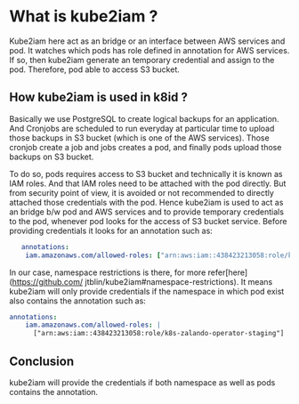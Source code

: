 # What is kube2iam ?

Kube2iam here act as an bridge or an interface between AWS services and pod. It watches
which pods has role defined in annotation for AWS services. If so, then kube2iam
generate an temporary credential and assign to the pod. Therefore, pod able to access S3
bucket.

## How kube2iam is used in k8id ?

Basically we use PostgreSQL to create logical backups for an application. And Cronjobs
are scheduled to run everyday at particular time to upload those backups in S3 bucket
(which is one of the AWS services). Those cronjob create a job and jobs creates a pod,
and finally pods upload those backups on S3 bucket.

To do so, pods requires access to S3 bucket and technically it is known as IAM roles.
And that IAM roles need to be attached with the pod directly. But from security point of
view, it is avoided or not recommended to directly attached those credentials with the
pod. Hence kube2iam is used to act as an bridge b/w pod and AWS services and to provide
temporary credentials to the pod, whenever pod looks for the access of S3 bucket
service. Before providing credentials it looks for an annotation such as:

```yaml
   annotations:
    iam.amazonaws.com/allowed-roles: ["arn:aws:iam::438423213058:role/k8s-zalando-operator-staging"]
```

In our case, namespace restrictions is there, for more refer[here](<https://github.com/>
jtblin/kube2iam#namespace-restrictions). It means kube2iam will only provide credentials
if the namespace in which pod exist also contains the annotation such as:

```yaml
annotations:
    iam.amazonaws.com/allowed-roles: |
      ["arn:aws:iam::438423213058:role/k8s-zalando-operator-staging"]
```

## Conclusion

kube2iam will provide the credentials if both namespace as well as pods contains the 
annotation.
